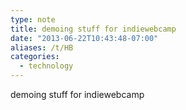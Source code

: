 ```yaml
---
type: note
title: demoing stuff for indiewebcamp
date: "2013-06-22T10:43:48-07:00"
aliases: /t/HB
categories:
  - technology
---
```


demoing stuff for indiewebcamp

